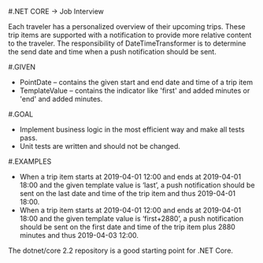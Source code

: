 #.NET CORE -> Job Interview 

Each traveler has a personalized overview of their upcoming trips. These trip items are supported with a notification to provide more relative content to the traveler.
The responsibility of DateTimeTransformer is to determine the send date and time when a push notification should be sent.

#.GIVEN
  - PointDate – contains the given start and end date and time of a trip item
  - TemplateValue – contains the indicator like 'first' and added minutes or 'end' and added minutes.
  
#.GOAL
  - Implement business logic in the most efficient way and make all tests pass.
  - Unit tests are written and should not be changed.
  
#.EXAMPLES
  - When a trip item starts at 2019-04-01 12:00 and ends at 2019-04-01 18:00 and the given template value is ‘last’, a push notification should be sent on the last date and time of the trip item and thus 2019-04-01 18:00.
  - When a trip item starts at 2019-04-01 12:00 and ends at 2019-04-01 18:00 and the given template value is ‘first+2880’, a push notification should be sent on the first date and time of the trip item plus 2880 minutes and thus 2019-04-03 12:00.

The dotnet/core 2.2 repository is a good starting point for .NET Core.


